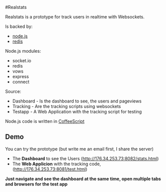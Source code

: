 #Realstats

Realstats is a prototype for track users in realtime with Websockets.

Is backed by: 

* [node.js](http://nodejs.org)
* [redis](http://redis.io)

Node.js modules:

* socket.io
* redis
* vows
* express
* connect


Source:

* Dashboard - Is the dashboard to see, the users and pageviews
* Tracking - Are the tracking scripts using websockets
* Testapp - A Web Application with the tracking script for testing


Node.js code is written in [CoffeeScript](http://jashkenas.github.com/coffee-script/)

## Demo

You can try the prototype (but write me an email first, I share the server)

* The **Dashboard** to see the Users (http://176.34.253.73:8082/stats.html) 
* The **Web Applicion** with the tracking code, (http://176.34.253.73:8081/test.html)

**Just navigate and see the dashboard at the same time, open multiple tabs and browsers for the test app**